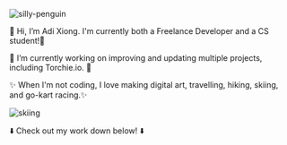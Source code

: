 ![silly-penguin](https://github.com/adixiong/adixiong/assets/158418371/afc4fdea-4749-4498-ab93-1011e1fcd4f6)


👋 Hi, I’m Adi Xiong. I'm currently both a Freelance Developer and a CS student!👋

🌱 I’m currently working on improving and updating multiple projects, including Torchie.io. 🌱

✨ When I'm not coding, I love making digital art, travelling, hiking, skiing, and go-kart racing.✨


![skiing](https://github.com/adixiong/adixiong/assets/158418371/74198ba0-8167-4aec-98c0-eb911fc1c9b3)

⬇️ Check out my work down below! ⬇️

<!---
adixiong/adixiong is a ✨ special ✨ repository because its `README.md` (this file) appears on your GitHub profile.
You can click the Preview link to take a look at your changes.
--->
